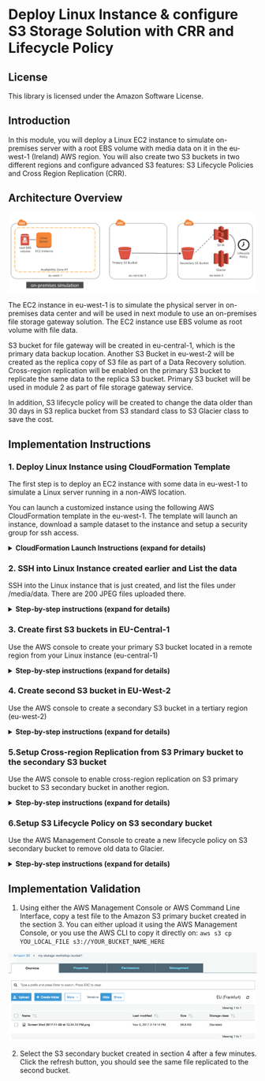 # Deploy Linux Instance & configure S3 Storage Solution with CRR and Lifecycle Policy

## License

This library is licensed under the Amazon Software License.

## Introduction

In this module, you will deploy a Linux EC2 instance to simulate on-premises server with a root EBS volume with media data on it in the eu-west-1 (Ireland) AWS region. You will also create two S3 buckets in two different regions and configure advanced S3 features: S3 Lifecycle Policies and Cross Region Replication (CRR).

## Architecture Overview

![scenario 2 diagram 2](images/scenario-2-diagram-2.png)

The EC2 instance in eu-west-1 is to simulate the physical server in on-premises data center and will be used in next module to use an on-premises file storage gateway solution.  The EC2 instance use EBS volume as root volume with file data. 

S3 bucket for file gateway will be created in eu-central-1, which is the primary data backup location. Another S3 Bucket in eu-west-2 will be created as the replica copy of S3 file as part of a Data Recovery solution.  Cross-region replication will be enabled on the primary S3 bucket to replicate the same data to the replica S3 bucket.  Primary S3 bucket will be used in module 2 as part of file storage gateway service. 

In addition, S3 lifecycle policy will be created to change the data older than 30 days in S3 replica bucket from S3 standard class to S3 Glacier class to save the cost.   

## Implementation Instructions

### 1.	Deploy Linux Instance using CloudFormation Template

The first step is to deploy an EC2 instance with some data in eu-west-1 to simulate a Linux server running in a non-AWS location.

You can launch a customized instance using the following AWS CloudFormation template in the eu-west-1. The template will launch an instance, download a sample dataset to the instance and setup a security group for ssh access.

<details>
<summary><strong>CloudFormation Launch Instructions (expand for details)</strong></summary><p>

1.	Right click the **Launch Stack** link below and "open in new tab"

Region| Launch
------|-----
EU (Ireland) | [![Launch Module 1 in eu-west-1](http://docs.aws.amazon.com/AWSCloudFormation/latest/UserGuide/images/cloudformation-launch-stack-button.png)](https://console.aws.amazon.com/cloudformation/home?region=eu-west-1#/stacks/new?stackName=storage-workshop-2a&templateURL=https://s3-us-west-2.amazonaws.com/hybrid-storage-workshop/scenario2-step1-deploy-linux1-(eu-west-1).json)

2. Click **Next** on the Select Template page.
3. Select your default VPC and any one of the subnets within that vpc.  Note the subnet need to have a IGW attached.
4. If you already have an Access Key Pair for this region that you have access to, enter that key pair.  Otherwise, you will need to create a new key pair. [creating a key pair using amazon EC2](http://docs.aws.amazon.com/AWSEC2/latest/UserGuide/ec2-key-pairs.html#having-ec2-create-your-key-pair)
5. Leave the Allow SSH access from as 0.0.0.0/0 or enter the public IP of the computer from which you plan to access the Windows server.  You can find your public IP address at http://www.whatismypublicip.com/
6. Click **Next**.
![Picture1](images/Picture1.png)
7. You can leave the IAM role and Advanced section
8. Click **Next**
9. On the Review page, check the box to acknowledge that CloudFormation will create IAM resources and click **Create**. 
![Picture2](images/Picture2.png)
Once the Cloudformation Stack shows a status of **CREATE_COMPLETE**, you can continue to the next step
</p></details>

### 2.	SSH into Linux Instance created earlier and List the data

SSH into the Linux instance that is just created, and list the files under /media/data. There are 200 JPEG files uploaded there. 

<details>
<summary><strong>Step-by-step instructions (expand for details)</strong></summary><p>
1.From the AWS Console, select EC2 in Services Tab, find the instance created by previous CloudFormation Stack.  The instance should have a name start with  “Hybrid Workshop – Deploy – Linux Server 1”. Write down the IPv4 Public IP in Description. 
2. Connect to the above Linux Instance. For detailed instruction, please refer to Connecting to Your Linux Instance Using SSH
3. In the Linux OS, type `cd /media/data`
4. Type `ls –l`, you should see 200 image files, which make up our sample data
</p></details>

### 3. Create first S3 buckets in EU-Central-1

Use the AWS console to create your primary S3 bucket located in a remote region from your Linux instance (eu-central-1)

<details>
<summary><strong>Step-by-step instructions (expand for details)</strong></summary><p>
1. Changed the AWS console region to eu-central-1
2. In the AWS Management Console select **Services** then select **S3** under Storage.
3. Select **Create Bucket**
4. Provide a globally unique name for your bucket such as my-storage-workshop-bucket1.
5. Select the Region to EU (Frankfurt)
6. Choose **Create** in the lower left of the dialog without.
![Picture3](images/Picture3.png)
</p></details>


### 4. Create second S3 bucket in EU-West-2

Use the AWS console to create a secondary S3 bucket in a tertiary region (eu-west-2)


<details>
<summary><strong>Step-by-step instructions (expand for details)</strong></summary><p>

1.	In the AWS Management Console select **Services** then select **S3** under Storage.

2.	Select **+Create Bucket**

3.	Provide a globally unique name for your bucket such as my-storage-workshop-bucket2.

4.	Select the Region to EU (London)

5.	Choose **Create** in the lower left of the dialog.

![Picture4](images/Picture4.png)

</p></details>



### 5.Setup Cross-region Replication from S3 Primary bucket to the secondary S3 bucket

Use the AWS console to enable cross-region replication on S3 primary bucket to S3 secondary bucket in another region. 

<details><summary><strong>Step-by-step instructions (expand for details)</strong></summary><p>

1.	In AWS Management Console, S3 service, all the buckets are listed. Click the name of the S3 bucket you created in Step 3. 

2.	Click Management Tab, and click Replication

3.	Click **Get started**, the Replication Rule will display a window to ask Enable versioning

![Picture5](images/Picture5.png)

4.	Click **Enable Versioning**, the Replication rule window goes to Step 1 - Source,  select source as All contents and select Enabled for Status.  Will leave the KMS encryption uncheck in this case. 

![Picture6](images/Picture6.png)

5.	Click Next, Replication rule windows goes to step 2 – Destination.  Click the input box under Destination bucket and a drop-down list will display all the existing buckets in this account.  Select the S3 bucket that was created in eu-west-2

![Picture7](images/Picture4.png)

6.	Another warning window will display to ask to Enable versioning on S3 bucket . Click **Enable versioning**.

![Picture8](images/Picture8.png)

7.	Once Versioning is enabled, leave the option unchecked and click **Next**

8.	The Replication rule move to Step 3 – Permissions. Click the input box under **Select IAM Role**, and select create new role. 

9.	In Step 4 – review window. Click **Save.**

![Picture9](images/Picture9.png)

10.	You should see a rule under Replication tab.

</p></details>


### 6.Setup S3 Lifecycle Policy on S3 secondary bucket


Use the AWS Management Console to create a new lifecycle policy on S3 secondary bucket to remove old data to Glacier.

<details><summary><strong>Step-by-step instructions (expand for details)</strong></summary><p>

1.	In AWS Management Console, S3 service, all the buckets are listed. Click the name of  the S3 secondary bucket you created in Step 3. 

2.	Click Management Tab, and click Lifecycle

3.	Click Get started or **+Add lifecycle rule**

4.	In the first step of Lifecycle Rule Window, enter a rule name, click **Next**

![Picture10](images/Picture10.png)


5.	In the second step of Lifecycle Rule Window to configure Transitions. Check the Current version, and click + Add transition.  Select “Transition to Amazon glacier after” and add “30” in Days after object creation. 


![Picture11](images/Picture11.png)


6.	In step 3 of Lifecycle Rule, leave all the option unchecked. Click **Next**

7.	In review window,  click **Save.** 

![Picture12](images/Picture12.png)

</p></details>




## Implementation Validation

1.	Using either the AWS Management Console or AWS Command Line Interface, copy a test file to the Amazon S3 primary bucket created in the section 3.
You can either upload it using the AWS Management Console, or you use the AWS CLI to copy it directly on:
`aws s3 cp YOU_LOCAL_FILE s3://YOUR_BUCKET_NAME_HERE`

![Picture13](images/Picture13.png)

2.	Select the S3 secondary bucket created in section 4 after a few minutes.  Click the refresh button, you should see the same file replicated to the second bucket. 
